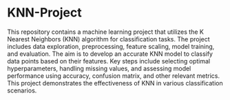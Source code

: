 # KNN-Project

This repository contains a machine learning project that utilizes the K Nearest Neighbors (KNN) algorithm for classification tasks. The project includes data exploration, preprocessing, feature scaling, model training, and evaluation. The aim is to develop an accurate KNN model to classify data points based on their features. Key steps include selecting optimal hyperparameters, handling missing values, and assessing model performance using accuracy, confusion matrix, and other relevant metrics. This project demonstrates the effectiveness of KNN in various classification scenarios.
